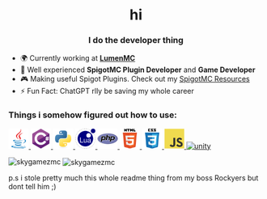 <h1 align="center">hi</h1>
<h3 align="center">I do the developer thing</h3>

- 🌍 Currently working at **[LumenMC](https://lumenmc.org)**
- 🌱 Well experienced **SpigotMC Plugin Developer** and **Game Developer**
- 🎮 Making useful Spigot Plugins. Check out my [SpigotMC Resources](https://www.spigotmc.org/resources/authors/skygamez.1047344/)
- ⚡ Fun Fact: ChatGPT rlly be saving my whole career

<h3 align="left">Things i somehow figured out how to use:</h3>
<p align="left">
<a href="https://www.java.com" target="_blank"> <img src="https://raw.githubusercontent.com/devicons/devicon/master/icons/java/java-original.svg" alt="java" width="40" height="40"/> </a>
<a href="https://www.microsoft.com/en-us/p/c/9nblggh4tx22" target="_blank"> <img src="https://raw.githubusercontent.com/devicons/devicon/master/icons/csharp/csharp-original.svg" alt="csharp" width="40" height="40"/> </a>
<a href="https://www.python.org" target="_blank"> <img src="https://raw.githubusercontent.com/devicons/devicon/master/icons/python/python-original.svg" alt="python" width="40" height="40"/> </a>
<a href="https://www.lua.org/" target="_blank"> <img src="https://raw.githubusercontent.com/devicons/devicon/master/icons/lua/lua-original-wordmark.svg" alt="lua" width="40" height="40"/> </a>
<a href="https://www.php.net/" target="_blank"> <img src="https://raw.githubusercontent.com/devicons/devicon/master/icons/php/php-original.svg" alt="php" width="40" height="40"/> </a>
<a href="https://www.w3.org/html/" target="_blank"> <img src="https://raw.githubusercontent.com/devicons/devicon/master/icons/html5/html5-original-wordmark.svg" alt="html5" width="40" height="40"/> </a>
<a href="https://www.w3schools.com/css/" target="_blank"> <img src="https://raw.githubusercontent.com/devicons/devicon/master/icons/css3/css3-original-wordmark.svg" alt="css3" width="40" height="40"/> </a>
<a href="https://developer.mozilla.org/en-US/docs/Web/JavaScript" target="_blank"> <img src="https://raw.githubusercontent.com/devicons/devicon/master/icons/javascript/javascript-original.svg" alt="javascript" width="40" height="40"/> </a>
<a href="https://unity.com/" target="_blank"> <img src="https://www.vectorlogo.zone/logos/unity3d/unity3d-icon.svg" alt="unity" width="40" height="40"/> </a>
</p>

<p><img align="left" src="https://github-readme-stats.vercel.app/api/top-langs?username=skygamezmc&show_icons=true&locale=en&layout=compact" alt="skygamezmc" /></p>
<p>&nbsp;<img align="center" src="https://github-readme-stats.vercel.app/api?username=skygamezmc&show_icons=true&locale=en" alt="skygamezmc" /></p>

<p>p.s i stole pretty much this whole readme thing from my boss Rockyers but dont tell him ;)</p>
